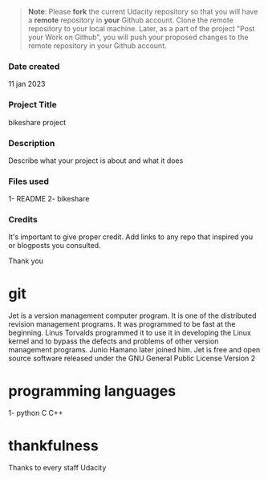 >**Note**: Please **fork** the current Udacity repository so that you will have a **remote** repository in **your** Github account. Clone the remote repository to your local machine. Later, as a part of the project "Post your Work on Github", you will push your proposed changes to the remote repository in your Github account.

### Date created
11 jan 2023

### Project Title
bikeshare project

### Description
Describe what your project is about and what it does

### Files used
1- README
2- bikeshare

### Credits
It's important to give proper credit. Add links to any repo that inspired you or blogposts you consulted.

Thank you 

# git 
Jet is a version management computer program. It is one of the distributed revision management programs. It was programmed to be fast at the beginning. Linus Torvalds programmed it to use it in developing the Linux kernel and to bypass the defects and problems of other version management programs. Junio Hamano later joined him. Jet is free and open source software released under the GNU General Public License Version 2

# programming languages
1- python 
C
C++

# thankfulness
Thanks to every staff Udacity 